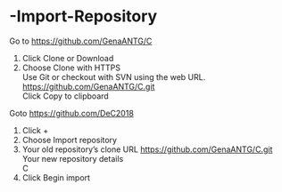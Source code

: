 # -Import-Repository

Go to https://github.com/GenaANTG/C  
1. Click Clone or Download 
2. Choose Clone with HTTPS     
Use Git or checkout with SVN using the web URL.    
https://github.com/GenaANTG/C.git    
Click Copy to clipboard  

Goto https://github.com/DeC2018 
1. Click + 
2. Choose Import repository 
3. Your old repository’s clone URL
https://github.com/GenaANTG/C.git    
Your new repository details    
С 
4. Click Begin import
